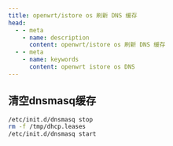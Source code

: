 ```yaml
---
title: openwrt/istore os 刷新 DNS 缓存
head:
  - - meta
    - name: description
      content: openwrt/istore os 刷新 DNS 缓存
  - - meta
    - name: keywords
      content: openwrt istore os DNS
---
```


## 清空dnsmasq缓存

```sh
/etc/init.d/dnsmasq stop
rm -f /tmp/dhcp.leases
/etc/init.d/dnsmasq start
```
